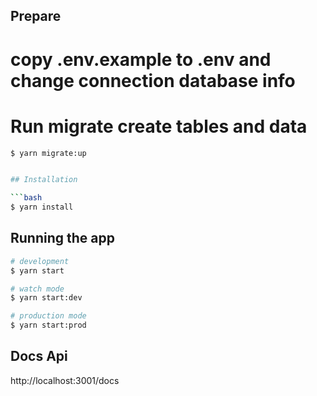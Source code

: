 
## Prepare

# copy .env.example to .env and change connection database info

# Run migrate create tables and data
```bash
$ yarn migrate:up


## Installation

```bash
$ yarn install
```

## Running the app

```bash
# development
$ yarn start

# watch mode
$ yarn start:dev

# production mode
$ yarn start:prod
```

## Docs Api
http://localhost:3001/docs
